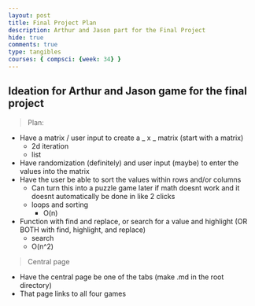 ```yaml
---
layout: post
title: Final Project Plan
description: Arthur and Jason part for the Final Project
hide: true
comments: true
type: tangibles
courses: { compsci: {week: 34} }
---
```


## Ideation for Arthur and Jason game for the final project
> Plan:
- Have a matrix / user input to create a _ x _ matrix (start with a matrix)
    - 2d iteration
    - list
- Have randomization (definitely) and user input (maybe) to enter the values into the matrix
- Have the user be able to sort the values within rows and/or columns
    - Can turn this into a puzzle game later if math doesnt work and it doesnt automatically be done in like 2 clicks
    - loops and sorting
        - O(n)
- Function with find and replace, or search for a value and highlight (OR BOTH with find, highlight, and replace)
    - search
    - O(n^2)
> Central page
- Have the central page be one of the tabs (make .md in the root directory)
- That page links to all four games